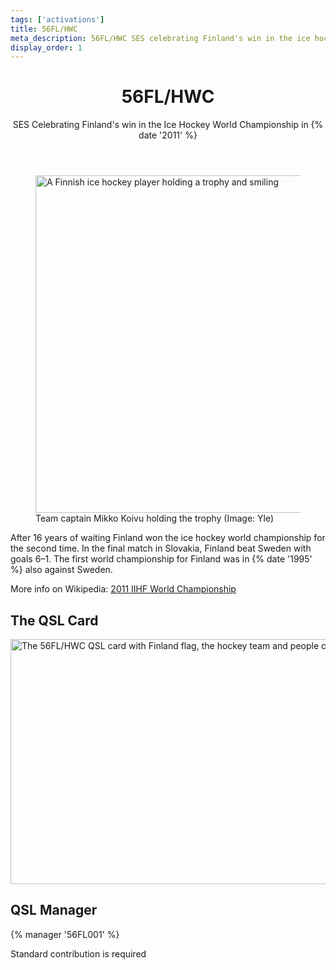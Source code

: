 ```yaml
---
tags: ['activations']
title: 56FL/HWC
meta_description: 56FL/HWC SES celebrating Finland's win in the ice hockey world championship in 2011
display_order: 1
---
```


<header>

# 56FL/HWC

SES Celebrating Finland's win in the Ice Hockey World Championship in {% date '2011' %}
</header>

<figure class="photo">
<img src="/56fl-hwc/images/koivu_pokaali.jpg" width="960" height="540" alt="A Finnish ice hockey player holding a trophy and smiling">
<figcaption>Team captain Mikko Koivu holding the trophy (Image: Yle)</figcaption>
</figure>

After 16 years of waiting Finland won the ice hockey world championship for the second time.
In the final match in Slovakia, Finland beat Sweden with goals 6–1. The first world championship for Finland was in {% date '1995' %} also against Sweden.

More info on Wikipedia: [2011 IIHF World Championship](https://en.wikipedia.org/wiki/2011_IIHF_World_Championship)

## The QSL Card

<p><img src="/56fl-hwc/images/FF-56FL_HWC-WEB.jpg" width="600" height="392" alt="The 56FL/HWC QSL card with Finland flag, the hockey team and people celebrating"></p>

## QSL Manager

{% manager '56FL001' %}

Standard contribution is required
